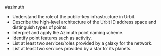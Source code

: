 #azimuth 

- Understand the role of the public-key infrastructure in Urbit.
- Describe the high-level architecture of the Urbit ID address space and distinguish types of points.
- Interpret and apply the Azimuth point naming scheme.
- Identify point features such as activity.
- List at least two services/roles provided by a galaxy for the network.
- List at least two services provided by a star for its planets.
